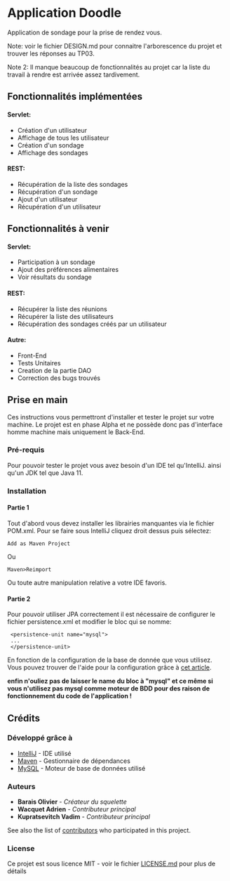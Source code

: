 # Application Doodle

Application de sondage pour la prise de rendez vous.

Note: voir le fichier DESIGN.md pour connaitre l'arborescence du projet et trouver les réponses au TP03.

Note 2: Il manque beaucoup de fonctionnalités au projet car la liste du travail à rendre est arrivée assez tardivement.

## Fonctionnalités implémentées

#### Servlet:

* Création d'un utilisateur
* Affichage de tous les utilisateur
* Création d'un sondage
* Affichage des sondages

#### REST:

* Récupération de la liste des sondages
* Récupération d'un sondage
* Ajout d'un utilisateur
* Récupération d'un utilisateur

## Fonctionnalités à venir

#### Servlet:

* Participation à un sondage
* Ajout des préférences alimentaires
* Voir résultats du sondage

#### REST:

* Récupérer la liste des réunions
* Récupérer la liste des utilisateurs
* Récupération des sondages créés par un utilisateur

#### Autre:

* Front-End
* Tests Unitaires
* Creation de la partie DAO
* Correction des bugs trouvés

## Prise en main

Ces instructions vous permettront d'installer et tester le projet sur votre machine. Le projet est en phase Alpha et ne possède donc pas d'interface homme machine mais uniquement le Back-End.

### Pré-requis

Pour pouvoir tester le projet vous avez besoin d'un IDE tel qu'IntelliJ. ainsi qu'un JDK tel que Java 11.

### Installation

#### Partie 1

Tout d'abord vous devez installer les librairies manquantes via le fichier POM.xml. Pour se faire sous IntelliJ cliquez droit dessus puis sélectez: 

```
Add as Maven Project
```

Ou

```
Maven>Reimport
```

Ou toute autre manipulation relative a votre IDE favoris.

#### Partie 2

Pour pouvoir utiliser JPA correctement il est nécessaire de configurer le fichier persistence.xml et modifier le bloc qui se nomme:

```
 <persistence-unit name="mysql">
 ...
 </persistence-unit>
```

En fonction de la configuration de la base de donnée que vous utilisez. Vous pouvez trouver de l'aide pour la configuration grâce à [cet article](https://thoughts-on-java.org/jpa-persistence-xml/).

**enfin n'ouliez pas de laisser le name du bloc à "mysql" et ce même si vous n'utilisez pas mysql comme moteur de BDD pour des raison de fonctionnement du code de l'application !**

## Crédits

### Développé grâce à

* [IntelliJ](https://www.jetbrains.com/idea/) - IDE utilisé
* [Maven](https://maven.apache.org/) - Gestionnaire de dépendances
* [MySQL](https://www.mysql.com/fr/) - Moteur de base de données utilisé

### Auteurs

* **Barais Olivier** - *Créateur du squelette*
* **Wacquet Adrien** - *Contributeur principal*
* **Kupratsevitch Vadim** - *Contributeur principal*

See also the list of [contributors](https://github.com/your/project/contributors) who participated in this project.

### License

Ce projet est sous licence MIT - voir le fichier [LICENSE.md](LICENSE.md) pour plus de détails
